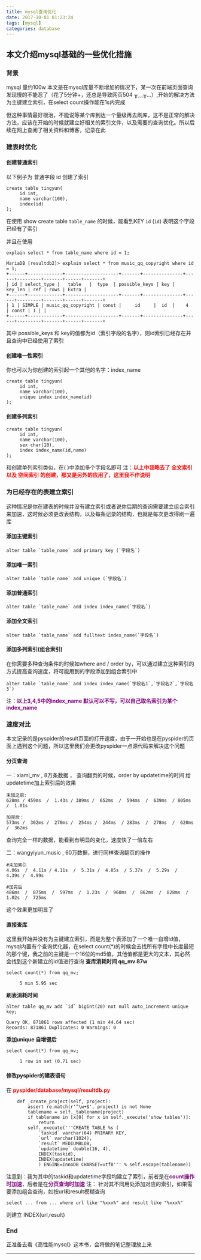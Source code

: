 ```yaml
---
title: mysql查询优化
date: 2017-10-01 01:23:24
tags: [mysql]
categories: database
---
```

## 本文介绍mysql基础的一些优化措施
<!-- more -->
### 背景
mysql  量约100w
本文是在mysql库量不断增加的情况下，某一次在前端页面查询发现慢的不能忍了（花了5分钟+，还总是导致网页504 ╥﹏╥...）,开始的解决方法为主键建立索引，在select count操作能在1s内完成

但这种事情最好根治，不能说等某个库到达一个量级再去刷库，这不是正常的解决方法，应该在开始的时候就建立好相关的索引文件，以及需要的查询优化。所以后续在网上查阅了相关资料和博客，记录在此
### 建表时优化
#### 创建普通索引
以下例子为 普通字段 id 创建了索引
```mysql
create table tingyun(
     id int,
     name varchar(100),
     index(id)
);
```
在使用 show create table `table_name` 的时候，能看到KEY `id` (`id`)  表明这个字段已经有了索引

并且在使用
```mysql
explain select * from table_name where id = 1;
```
```mysql
MariaDB [resultdb2]> explain select * from music_qq_copyright where id = 1;
+------+-------------+--------------------+-------+---------------+------+---------+-------+------+-------+
| id | select_type |   table   |  type  | possible_keys | key | key_len | ref | rows | Extra |
+------+-------------+--------------------+-------+---------------+------+---------+-------+------+-------+
| 1 | SIMPLE | music_qq_copyright | const |     id     |  id  |    4    | const | 1 | |
+------+-------------+--------------------+-------+---------------+------+---------+-------+------+-------+
```
其中 possible_keys 和 key的值都为id（索引字段的名字），则id索引已经存在并且查询中已经使用了索引

#### 创建唯一性索引
你也可以为你创建的索引起一个其他的名字：index_name
```mysql
create table tingyun(
     id int,
     name varchar(100),
     unique index index_name(id)
);
```
#### 创建多列索引
```mysql
create table tingyun(
     id int,
     name varchar(100),
     sex char(10),
     index index_name(id,name)
);
```
和创建单列索引类似，在( )中添加多个字段名即可
注：<font color="red">**以上中我略去了 全文索引 以及 空间索引 的创建，那又是另外的应用了，这里我不作说明**</font>
### 为已经存在的表建立索引
这种情况是你在建表的时候并没有建立索引或者说你后期的查询需要建立组合索引来加速，这时候必须更改表结构，以及每条记录的结构，也就是每次更改得刷一遍库
#### 添加主键索引
```
alter table `table_name` add primary key (`字段名`)
```
#### 添加唯一索引
```
alter table `table_name` add unique (`字段名`)
```
#### 添加普通索引
```
alter table `table_name` add index index_name(`字段名`)
```
#### 添加全文索引
```
alter table `table_name` add fulltext index_name(`字段名`)
```
#### 添加多列索引(组合索引)
在你需要多种查询条件的时候如where and / order by，可以通过建立这种索引的方式提高查询速度，将可能用到的字段添加到组合索引中
```
alter table `table_name` add index index_name(`字段名1`,`字段名2`,`字段名3`)
```
注：<font color="purple">**以上3,4,5中的index_name 默认可以不写，可以自己取名索引为某个index_name**</font>
### 速度对比
本文记录的是pyspider的result页面的打开速度，由于一开始也是在pyspider的页面上遇到这个问题，所以这里我们会更改pyspider一点源代码来解决这个问题

#### 分页查询
一：xiami_mv  ,  8万条数据 ， 查询翻页的时候，order by updatetime的时间
给updatetime加上索引后的效果
```
未加之前:
628ms / 459ms  /  1.43s / 389ms /  652ms  /  594ms  /  639ms  / 805ms /  1.01s

加完后：
573ms /  302ms /  270ms /  254ms /  244ms  / 283ms  /  278ms  /  620ms  /  362ms
```
查询完全一样的数据，能看到有明显的变化，速度快了一倍左右

二：wangyiyun_music , 60万数据，进行同样查询翻页的操作
```
#未加索引
4.06s  /  4.11s / 4.11s  /  5.31s /  4.85s  / 5.37s  /  5.29s  /  4.39s /  4.99s

#加完后
486ms  /  875ms  /  597ms  /  1.23s  /  960ms  /  862ms  /  828ms  /  1.02s  /  725ms
```
这个效果更加明显了
#### 直接查库
这里我开始并没有为主键建立索引，而是为整个表添加了一个唯一自增id值，mysql内置有个查询优化器，在select count(*)的时候会去找所有字段中长度最短的那个键，我之前的主键是一个16位的md5值，其他值都是更大的文本，其必然会找到这个新建立的id值进行查询
**查库消耗时间 qq_mv 87w**
```
select count(*) from qq_mv;

     5 min 5.95 sec
```

**刷表消耗时间**
```
alter table qq_mv add `id` bigint(20) not null auto_increment unique key;

Query OK, 871861 rows affected (1 min 44.64 sec)
Records: 871861 Duplicates: 0 Warnings: 0
```

**添加unique 自增键后**
```
select count(*) from qq_mv;

     1 row in set (0.71 sec)
```
#### 修改pyspider的建表语句
在 <font color="red">**pyspider/database/mysql/resultdb.py**</font>
```
    def _create_project(self, project):
        assert re.match(r'^\w+$', project) is not None
        tablename = self._tablename(project)
        if tablename in [x[0] for x in self._execute('show tables')]:
            return
        self._execute('''CREATE TABLE %s (
            `taskid` varchar(64) PRIMARY KEY,
            `url` varchar(1024),
            `result` MEDIUMBLOB,
            `updatetime` double(16, 4),
            INDEX(taskid),
            INDEX(updatetime) 
            ) ENGINE=InnoDB CHARSET=utf8''' % self.escape(tablename))
```
注意到：我为其中的taskid和updatetime字段均建立了索引，前者是在<font color="purple">**count操作时加速**</font>，后者是在<font color="purple">**分页查询时加速**</font>
注：
针对其不同用处添加对应的索引，如果需要添加组合查询，如按url和result模糊查询
```
select ... from ... where url like "%xxx%" and result like "%xxx%" 
```
则建立 INDEX(url,result)

### End
正准备去看《高性能mysql》这本书，会将做的笔记整理放上来

-------------------
